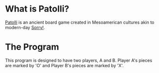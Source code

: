 # What is Patolli?
[Patolli](https://en.wikipedia.org/wiki/Patolli) is an ancient board game created in Mesoamerican cultures akin to modern-day [Sorry!](https://en.wikipedia.org/wiki/Sorry!_(game)).

# The Program
This program is designed to have two players, A and B. Player A's pieces are marked by 'O' and Player B's pieces are marked by 'X'.
